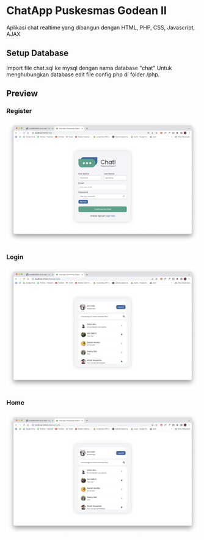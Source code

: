 # ChatApp Puskesmas Godean II
Aplikasi chat realtime yang dibangun dengan HTML, PHP, CSS, Javascript, AJAX

## Setup Database
Import file chat.sql ke mysql dengan nama database "chat"
Untuk menghubungkan database edit file config.php di folder /php.

## Preview

### Register
![alt text](https://github.com/ianfebi01/chat/blob/main/Preview/Register.png?raw=false)

### Login
![alt text](https://github.com/ianfebi01/chat/blob/main/Preview/Home.png?raw=false)

### Home
![alt text](https://github.com/ianfebi01/chat/blob/main/Preview/Home.png?raw=false)
